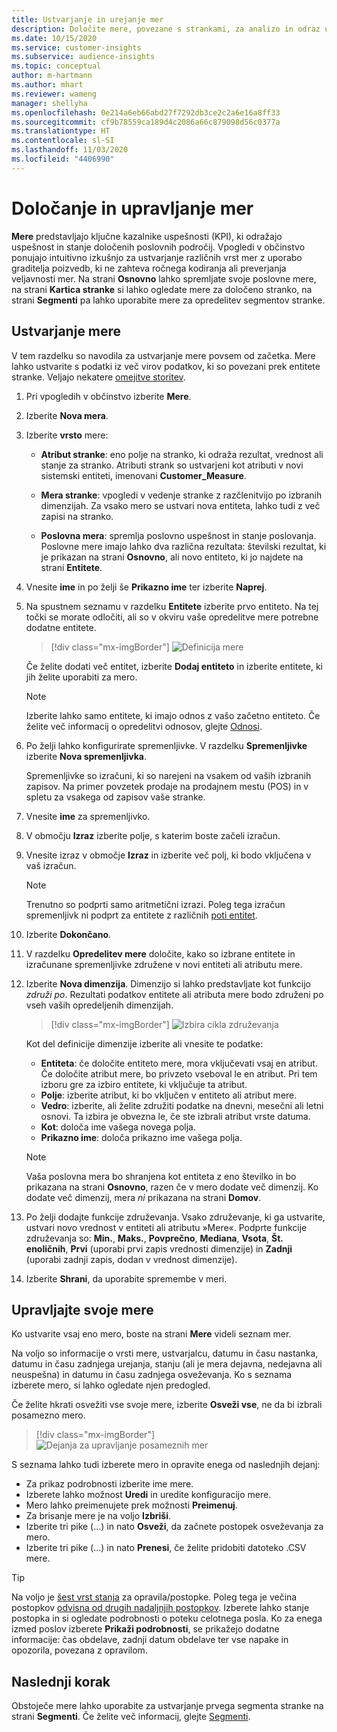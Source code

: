 ```yaml
---
title: Ustvarjanje in urejanje mer
description: Določite mere, povezane s strankami, za analizo in odraz uspešnosti določenih poslovnih področij.
ms.date: 10/15/2020
ms.service: customer-insights
ms.subservice: audience-insights
ms.topic: conceptual
author: m-hartmann
ms.author: mhart
ms.reviewer: wameng
manager: shellyha
ms.openlocfilehash: 0e214a6eb66abd27f7292db3ce2c2a6e16a8ff33
ms.sourcegitcommit: cf9b78559ca189d4c2086a66c879098d56c0377a
ms.translationtype: HT
ms.contentlocale: sl-SI
ms.lasthandoff: 11/03/2020
ms.locfileid: "4406990"
---
```

# <a name="define-and-manage-measures"></a>Določanje in upravljanje mer

**Mere** predstavljajo ključne kazalnike uspešnosti (KPI), ki odražajo uspešnost in stanje določenih poslovnih področij. Vpogledi v občinstvo ponujajo intuitivno izkušnjo za ustvarjanje različnih vrst mer z uporabo graditelja poizvedb, ki ne zahteva ročnega kodiranja ali preverjanja veljavnosti mer. Na strani **Osnovno** lahko spremljate svoje poslovne mere, na strani **Kartica stranke** si lahko ogledate mere za določeno stranko, na strani **Segmenti** pa lahko uporabite mere za opredelitev segmentov stranke.

## <a name="create-a-measure"></a>Ustvarjanje mere

V tem razdelku so navodila za ustvarjanje mere povsem od začetka. Mere lahko ustvarite s podatki iz več virov podatkov, ki so povezani prek entitete stranke. Veljajo nekatere [omejitve storitev](service-limits.md).

1. Pri vpogledih v občinstvo izberite **Mere**.

2. Izberite **Nova mera**.

3. Izberite **vrsto** mere:

   - **Atribut stranke**: eno polje na stranko, ki odraža rezultat, vrednost ali stanje za stranko. Atributi strank so ustvarjeni kot atributi v novi sistemski entiteti, imenovani **Customer_Measure**.

   - **Mera stranke**: vpogledi v vedenje stranke z razčlenitvijo po izbranih dimenzijah. Za vsako mero se ustvari nova entiteta, lahko tudi z več zapisi na stranko.

   - **Poslovna mera**: spremlja poslovno uspešnost in stanje poslovanja. Poslovne mere imajo lahko dva različna rezultata: številski rezultat, ki je prikazan na strani **Osnovno**, ali novo entiteto, ki jo najdete na strani **Entitete**.

4. Vnesite **ime** in po želji še **Prikazno ime** ter izberite **Naprej**.

5. Na spustnem seznamu v razdelku **Entitete** izberite prvo entiteto. Na tej točki se morate odločiti, ali so v okviru vaše opredelitve mere potrebne dodatne entitete.

   > [!div class="mx-imgBorder"]
   > ![Definicija mere](media/measure-definition.png "Definicija mere")

   Če želite dodati več entitet, izberite **Dodaj entiteto** in izberite entitete, ki jih želite uporabiti za mero.

   > [!NOTE]
   > Izberite lahko samo entitete, ki imajo odnos z vašo začetno entiteto. Če želite več informacij o opredelitvi odnosov, glejte [Odnosi](relationships.md).

6. Po želji lahko konfigurirate spremenljivke. V razdelku **Spremenljivke** izberite **Nova spremenljivka**.

   Spremenljivke so izračuni, ki so narejeni na vsakem od vaših izbranih zapisov. Na primer povzetek prodaje na prodajnem mestu (POS) in v spletu za vsakega od zapisov vaše stranke.

7. Vnesite **ime** za spremenljivko.

8. V območju **Izraz** izberite polje, s katerim boste začeli izračun.

9. Vnesite izraz v območje **Izraz** in izberite več polj, ki bodo vključena v vaš izračun.

   > [!NOTE]
   > Trenutno so podprti samo aritmetični izrazi. Poleg tega izračun spremenljivk ni podprt za entitete z različnih [poti entitet](relationships.md).

10. Izberite **Dokončano**.

11. V razdelku **Opredelitev mere** določite, kako so izbrane entitete in izračunane spremenljivke združene v novi entiteti ali atributu mere.

12. Izberite **Nova dimenzija**. Dimenzijo si lahko predstavljate kot funkcijo *združi po*. Rezultati podatkov entitete ali atributa mere bodo združeni po vseh vaših opredeljenih dimenzijah.

    > [!div class="mx-imgBorder"]
    > ![Izbira cikla združevanja](media/measures-businessreport-measure-definition2.png "Izbira cikla združevanja")

    Kot del definicije dimenzije izberite ali vnesite te podatke:

    - **Entiteta**: če določite entiteto mere, mora vključevati vsaj en atribut. Če določite atribut mere, bo privzeto vseboval le en atribut. Pri tem izboru gre za izbiro entitete, ki vključuje ta atribut.
    - **Polje**: izberite atribut, ki bo vključen v entiteto ali atribut mere.
    - **Vedro**: izberite, ali želite združiti podatke na dnevni, mesečni ali letni osnovi. Ta izbira je obvezna le, če ste izbrali atribut vrste datuma.
    - **Kot**: določa ime vašega novega polja.
    - **Prikazno ime**: določa prikazno ime vašega polja.

    > [!NOTE]
    > Vaša poslovna mera bo shranjena kot entiteta z eno številko in bo prikazana na strani **Osnovno**, razen če v mero dodate več dimenzij. Ko dodate več dimenzij, mera *ni* prikazana na strani **Domov**.

13. Po želji dodajte funkcije združevanja. Vsako združevanje, ki ga ustvarite, ustvari novo vrednost v entiteti ali atributu »Mere«. Podprte funkcije združevanja so: **Min.**, **Maks.**, **Povprečno**, **Mediana**, **Vsota**, **Št. enoličnih**, **Prvi** (uporabi prvi zapis vrednosti dimenzije) in **Zadnji** (uporabi zadnji zapis, dodan v vrednost dimenzije).

14. Izberite **Shrani**, da uporabite spremembe v meri.

## <a name="manage-your-measures"></a>Upravljajte svoje mere

Ko ustvarite vsaj eno mero, boste na strani **Mere** videli seznam mer.

Na voljo so informacije o vrsti mere, ustvarjalcu, datumu in času nastanka, datumu in času zadnjega urejanja, stanju (ali je mera dejavna, nedejavna ali neuspešna) in datumu in času zadnjega osveževanja. Ko s seznama izberete mero, si lahko ogledate njen predogled.

Če želite hkrati osvežiti vse svoje mere, izberite **Osveži vse**, ne da bi izbrali posamezno mero.

> [!div class="mx-imgBorder"]
> ![Dejanja za upravljanje posameznih mer](media/measure-actions.png "Dejanja za upravljanje posameznih mer")

S seznama lahko tudi izberete mero in opravite enega od naslednjih dejanj:

- Za prikaz podrobnosti izberite ime mere.
- Izberete lahko možnost **Uredi** in uredite konfiguracijo mere.
- Mero lahko preimenujete prek možnosti **Preimenuj**.
- Za brisanje mere je na voljo **Izbriši**.
- Izberite tri pike (...) in nato **Osveži**, da začnete postopek osveževanja za mero.
- Izberite tri pike (...) in nato **Prenesi**, če želite pridobiti datoteko .CSV mere.

> [!TIP]
> Na voljo je [šest vrst stanja](system.md#status-types) za opravila/postopke. Poleg tega je večina postopkov [odvisna od drugih nadaljnjih postopkov](system.md#refresh-policies). Izberete lahko stanje postopka in si ogledate podrobnosti o poteku celotnega posla. Ko za enega izmed poslov izberete **Prikaži podrobnosti**, se prikažejo dodatne informacije: čas obdelave, zadnji datum obdelave ter vse napake in opozorila, povezana z opravilom.

## <a name="next-step"></a>Naslednji korak

Obstoječe mere lahko uporabite za ustvarjanje prvega segmenta stranke na strani **Segmenti**. Če želite več informacij, glejte [Segmenti](segments.md).

